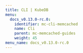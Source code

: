```yaml
---
title: CLI | KubeDB
menu:
  docs_v0.13.0-rc.0:
    identifier: mc-cli-memcached
    name: Cli
    parent: mc-memcached-guides
    weight: 45
menu_name: docs_v0.13.0-rc.0
---
```


